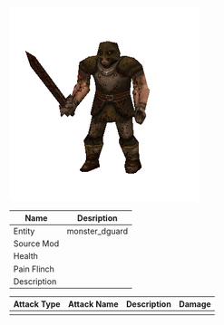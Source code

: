 ![Monster Picture](assets/img/knight_dguard.png)

|Name  |Desription|
|------|-------------|
|Entity|monster_dguard|
|Source Mod||
|Health||
|Pain Flinch||
|Description||

|Attack Type|Attack Name|Description|Damage|
|-----------|-----------|-----------|------|
||||